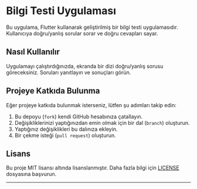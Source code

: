 # Bilgi Testi Uygulaması

Bu uygulama, Flutter kullanarak geliştirilmiş bir bilgi testi uygulamasıdır. Kullanıcıya doğru/yanlış sorular sorar ve doğru cevapları sayar.

## Nasıl Kullanılır

Uygulamayı çalıştırdığınızda, ekranda bir dizi doğru/yanlış sorusu göreceksiniz. Soruları yanıtlayın ve sonuçları görün.

## Projeye Katkıda Bulunma

Eğer projeye katkıda bulunmak isterseniz, lütfen şu adımları takip edin:

1. Bu depoyu (`fork`) kendi GitHub hesabınıza çatallayın.
2. Değişikliklerinizi yaptığınızdan emin olmak için bir dal (`branch`) oluşturun.
3. Yaptığınız değişiklikleri bu dalınıza ekleyin.
4. Bir çekme isteği (`pull request`) oluşturun.

## Lisans

Bu proje MIT lisansı altında lisanslanmıştır. Daha fazla bilgi için [LICENSE](LICENSE) dosyasına başvurun.

---


